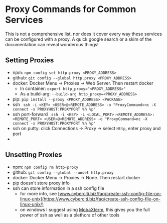 # Proxy Commands for Common Services

This is not a comprehensive list, nor does it cover every way these 
services can be configured with a proxy. A quick google search or 
a skim of the documentation can reveal wonderous things! 


## Setting Proxies 
* npm: `npm config set http-proxy <PROXY_ADDRESS>`
* github: `git config --global http.proxy <PROXY_ADDRESS>`
* docker: Docker Menu -> Proxies -> Web Server. Then restart docker
    * In container: `export http_proxy="<PROXY_ADDRESS>"`
    * As a build-arg: `--build-arg http_proxy=<PROXY_ADDRESS>`
* pip: `pip install --proxy <PROXY_ADDRESS> <PACKAGE>`
* ssh 
` ssh -i <KEY> <USER>@<REMOTE_ADDRESS> -o "ProxyCommand=nc -X connect -x PROXYHOST:PROXYPORT %h %p"`
* ssh port-forward 
` ssh -i <KEY> -L <LOCAL_PORT>:<REMOTE_ADDRESS>:<REMOTE_PORT> <USER>@<REMOTE_ADDRESS> -o "ProxyCommand=nc -X connect -x PROXYHOST:PROXYPORT %h %p"`
* ssh on putty: click Connections -> Proxy -> select `Http`, enter proxy and port
* 

## Unsetting Proxies 
* npm: `npm config rm http-proxy`
* github: `git config --global --unset http.proxy `
* docker: Docker Menu -> Proxies -> None. Then restart docker
* pip doesn't store proxy info
* ssh can store information in a ssh config file
    * for more info, see [www.cyberciti.biz/faq/create-ssh-config-file-on-linux-unix](https://www.cyberciti.biz/faq/create-ssh-config-file-on-linux-unix/)
    * on windows I suggest using [MobaXterm](http://mobaxterm.mobatek.net/), 
    this gives you the full power of ssh as well as a plethora of other tools